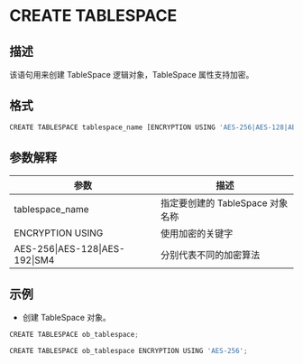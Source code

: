 CREATE TABLESPACE 
======================================



描述 
-----------

该语句用来创建 TableSpace 逻辑对象，TableSpace 属性支持加密。

格式 
-----------

```javascript
CREATE TABLESPACE tablespace_name [ENCRYPTION USING 'AES-256|AES-128|AES-192|SM4']
```



参数解释 
-------------



|               参数               |           描述           |
|--------------------------------|------------------------|
| tablespace_name                | 指定要创建的 TableSpace 对象名称 |
| ENCRYPTION USING               | 使用加密的关键字               |
| AES-256\|AES-128\|AES-192\|SM4 | 分别代表不同的加密算法            |



示例 
-----------

* 创建 TableSpace 对象。

  




```javascript
CREATE TABLESPACE ob_tablespace;

CREATE TABLESPACE ob_tablespace ENCRYPTION USING 'AES-256';
```


